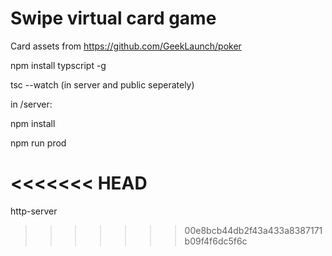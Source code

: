 # Swipe virtual card game

Card assets from https://github.com/GeekLaunch/poker

npm install typscript -g

tsc --watch (in server and public seperately)

in /server:

npm install

npm run prod


<<<<<<< HEAD
=======
http-server
>>>>>>> 00e8bcb44db2f43a433a8387171b09f4f6dc5f6c
